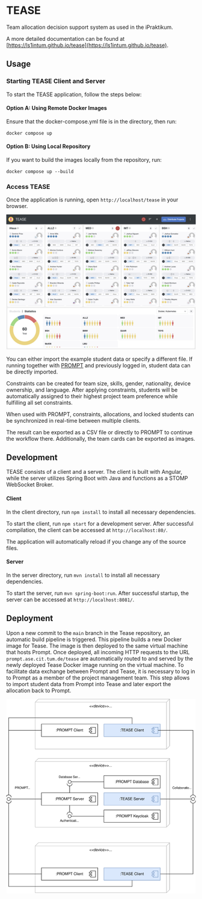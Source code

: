 # TEASE

Team allocation decision support system as used in the iPraktikum.

A more detailed documentation can be found at [https://ls1intum.github.io/tease](https://ls1intum.github.io/tease).

## Usage

### Starting TEASE Client and Server

To start the TEASE application, follow the steps below:

#### Option A: Using Remote Docker Images

Ensure that the docker-compose.yml file is in the directory, then run:

```
docker compose up
```

#### Option B: Using Local Repository

If you want to build the images locally from the repository, run:

```
docker compose up --build
```

### Access TEASE

Once the application is running, open `http://localhost/tease` in your browser.

![Dashboard](docs/Dashboard.jpeg)

You can either import the example student data or specify a different file. If running together with [PROMPT](https://github.com/ls1intum/prompt) and previously logged in, student data can be directly imported.

Constraints can be created for team size, skills, gender, nationality, device ownership, and language. After applying constraints, students will be automatically assigned to their highest project team preference while fulfilling all set constraints.

When used with PROMPT, constraints, allocations, and locked students can be synchronized in real-time between multiple clients.

The result can be exported as a CSV file or directly to PROMPT to continue the workflow there. Additionally, the team cards can be exported as images.

## Development

TEASE consists of a client and a server. The client is built with Angular, while the server utilizes Spring Boot with Java and functions as a STOMP WebSocket Broker.

#### Client

In the client directory, run `npm install` to install all necessary dependencies.

To start the client, run `npm start` for a development server. After successful compilation, the client can be accessed at `http://localhost:80/`.

The application will automatically reload if you change any of the source files.

#### Server

In the server directory, run `mvn install` to install all necessary dependencies.

To start the server, run `mvn spring-boot:run`. After successful startup, the server can be accessed at `http://localhost:8081/`.

## Deployment

Upon a new commit to the `main` branch in the Tease repository, an automatic build pipeline is triggered. This pipeline builds a new Docker image for Tease. The image is then deployed to the same virtual machine that hosts Prompt. Once deployed, all incoming HTTP requests to the URL `prompt.ase.cit.tum.de/tease` are automatically routed to and served by the newly deployed Tease Docker image running on the virtual machine. To facilitate data exchange between Prompt and Tease, it is necessary to log in to Prompt as a member of the project management team. This step allows to import student data from Prompt into Tease and later export the allocation back to Prompt.

![Deployment Diagram](docs/DeploymentDiagram.svg)
